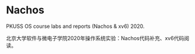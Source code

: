 # Nachos
PKUSS OS course labs and reports  (Nachos & xv6) 2020.

北京大学软件与微电子学院2020年操作系统实验：Nachos代码补充、xv6代码阅读。

